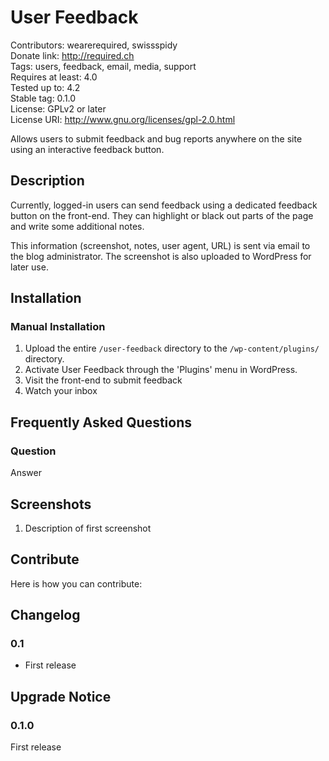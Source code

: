 # User Feedback #
Contributors:      wearerequired, swissspidy  
Donate link:       http://required.ch  
Tags:              users, feedback, email, media, support  
Requires at least: 4.0  
Tested up to:      4.2  
Stable tag:        0.1.0  
License:           GPLv2 or later  
License URI:       http://www.gnu.org/licenses/gpl-2.0.html  

Allows users to submit feedback and bug reports anywhere on the site using an interactive feedback button.

## Description ##

Currently, logged-in users can send feedback using a dedicated feedback button on the front-end. They can highlight or black out parts of the page and write some additional notes.

This information (screenshot, notes, user agent, URL) is sent via email to the blog administrator. The screenshot is also uploaded to WordPress for later use.

## Installation ##

### Manual Installation ###

1. Upload the entire `/user-feedback` directory to the `/wp-content/plugins/` directory.
2. Activate User Feedback through the 'Plugins' menu in WordPress.
3. Visit the front-end to submit feedback
4. Watch your inbox

## Frequently Asked Questions ##

### Question ###

Answer

## Screenshots ##

1. Description of first screenshot

## Contribute ##

Here is how you can contribute:

## Changelog ##

### 0.1 ###
* First release

## Upgrade Notice ##

### 0.1.0 ###
First release
